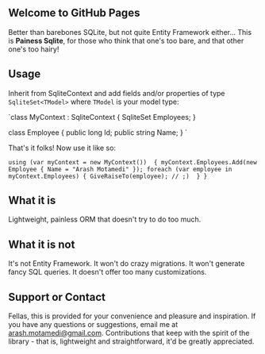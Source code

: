 ## Welcome to GitHub Pages

Better than barebones SQLite, but not quite Entity Framework either... This is **Painess Sqlite**, for those who think that one's too bare, and that other one's too hairy! 

## Usage
Inherit from SqliteContext and add fields and/or properties of type `SqliteSet<TModel>` where `TModel` is your model type:

`class MyContext : SqliteContext 
{
  SqliteSet<Employee> Employees;
}

class Employee 
{
  public long Id;
  public string Name;
}
`

That's it folks! Now use it like so:

`using (var myContext = new MyContext()) 
{
  myContext.Employees.Add(new Employee { Name = "Arash Motamedi" });
  foreach (var employee in myContext.Employees)
  {
    GiveRaiseTo(employee); // ;) 
  }
}`

## What it is
Lightweight, painless ORM that doesn't try to do too much. 

## What it is not
It's not Entity Framework. 
It won't do crazy migrations. 
It won't generate fancy SQL queries. 
It doesn't offer too many customizations. 

## Support or Contact

Fellas, this is provided for your convenience and pleasure and inspiration. If you have any questions or suggestions, email me at arash.motamedi@gmail.com. Contributions that keep with the spirit of the library - that is, lightweight and straightforward, it'd be greatly appreciated. 
